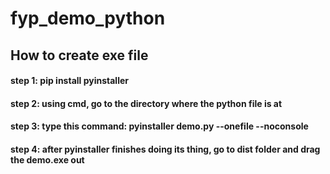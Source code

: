 # fyp_demo_python
## How to create exe file
#### step 1: pip install pyinstaller
#### step 2: using cmd, go to the directory where the python file is at
#### step 3: type this command: pyinstaller demo.py --onefile --noconsole
#### step 4: after pyinstaller finishes doing its thing, go to dist folder and drag the demo.exe out
